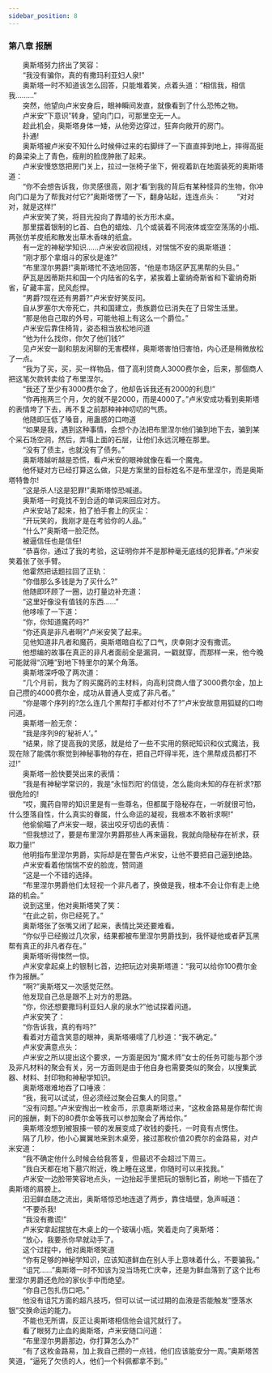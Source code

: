 ```yaml
---
sidebar_position: 8
---
```

### 第八章  报酬  


　　奥斯塔努力挤出了笑容：  
　　“我没有骗你，真的有撒玛利亚妇人泉!”  
　　奥斯塔一时不知道该怎么回答，只能堆着笑，点着头道：“相信我，相信我………”  
　　突然，他望向卢米安身后，眼神瞬间发直，就像看到了什么恐怖之物。  
　　卢米安“下意识”转身，望向门口，可那里空无一人。  
　　趁此机会，奥斯塔身体一矮，从他旁边穿过，狂奔向敞开的房门。  
　　扑通!  
　　奥斯塔被卢米安不知什么时候伸过来的右脚绊了一下直直摔到地上，摔得高挺的鼻梁染上了青色，瘦削的脸庞肿胀了起来。  
　　卢米安慢悠悠把房门关上，拉过一张椅子坐下，俯视着趴在地面装死的奥斯塔道：  
　　“你不会想告诉我，你灵感很高，刚才‘看’到我的背后有某种怪异的生物，你冲向门口是为了帮我对付它?”奥斯塔愣了一下，翻身站起，连连点头： 　　“对对对，就是这样!”  
　　卢米安笑了笑，将目光投向了靠墙的长方形木桌。  
　　那里摆着银制的匕首、白色的蜡烛、几个或装着不同液体或空空荡荡的小瓶、两张仿羊皮纸和散发出草木香味的纸盒。  
　　有一定的神秘学知识……卢米安收回视线，对惴惴不安的奥斯塔道：  
　　“刚才那个拿烟斗的家伙是谁?”  
　　“布里涅尔男爵!”奥斯塔忙不迭地回答，“他是市场区萨瓦黑帮的头目。”  
　　萨瓦是因蒂斯共和国一个内陆省的名字，紧挨着上霍纳奇斯省和下霍纳奇斯省，矿藏丰富，民风彪悍。  
　　“男爵?现在还有男爵?”卢米安好笑反问。  
　　自从罗塞尔大帝死亡，共和国建立，贵族爵位已消失在了日常生活里。  
　　“那是他自己取的外号，可能他祖上有这么一个爵位。”  
　　卢米安后靠住椅背，姿态相当放松地问道  
　　“他为什么找你，你欠了他们钱?”  
　　见卢米安一副和朋友闲聊的无害模样，奥斯塔害怕归害怕，内心还是稍微放松了一点。  
　　“我为了买，买，买一样物品，借了高利贷商人3000费尔金，后来，那個商人把这笔欠款转卖给了布里涅尔。  
　　“我还了至少有3000费尔金了，他却告诉我还有2000的利息!”  
　　“你再拖两三个月，欠的就不是2000，而是4000了。”卢米安成功看到奥斯塔的表情垮了下去，再不复之前那种神神叨叨的气质。  
　　他随即压低了嗓音，用蛊惑的口吻道  
　　“如果是我，遇到这种事情，会想个办法把布里涅尔他们骗到地下去，骗到某个采石场空洞，然后，弄塌上面的石层，让他们永远沉睡在那里。  
　　“没有了债主，也就没有了债务。”  
　　奥斯塔越听越是恐慌，看卢米安的眼神就像在看一个魔鬼。  
　　他怀疑对方已经打算这么做，只是方案里的目标姓名不是布里涅尔，而是奥斯塔特鲁尔!  
　　“这是杀人!这是犯罪!”奥斯塔惊恐喊道。  
　　奥斯塔一时竟找不到合适的单词来回应对方。  
　　卢米安站了起来，拍了拍手套上的灰尘：  
　　“开玩笑的，我刚才是在考验你的人品。”  
　　“什么?”奥斯塔一脸茫然。  
　　被逼信任也是信任!  
　　“恭喜你，通过了我的考验，这证明你并不是那种毫无底线的犯罪者。”卢米安笑着张了张手臂。  
　　他霍然把话题拉回了正轨：  
　　“你借那么多钱是为了买什么?”  
　　他随即环顾了一圈，边打量边补充道：  
　　“这里好像没有值钱的东西……”  
　　他哆嗦了一下道：  
　　“你，你知道魔药吗?”  
　　“你还真是非凡者啊?”卢米安笑了起来。  
　　见他知道非凡者和魔药，奥斯塔暗自松了口气，庆幸刚才没有撒谎。  
　　他想编的故事在真正的非凡者面前全是漏洞，一戳就穿，而那样一来，他今晚可能就得“沉睡”到地下特里尔的某个角落。  
　　奥斯塔深呼吸了两次道：  
　　“几个月前，我为了购买魔药的主材料，向高利贷商人借了3000费尔金，加上自己攒的4000费尔金，成功从普通人变成了非凡者。”  
　　“你是哪个序列的?怎么连几个黑帮打手都对付不了?”卢米安故意用狐疑的口吻问道。  
　　奥斯塔一脸无奈：  
　　“我是序列9的‘秘祈人’。”  
　　“结果，除了提高我的灵感，就是给了一些不实用的祭祀知识和仪式魔法，我现在除了能偶尔察觉到神秘事物的存在，把自己吓得半死，连个黑帮成员都打不过!”  
　　奥斯塔一脸快要哭出来的表情：  
　　“我是有神秘学常识的，我是“永恒烈阳’的信徒，怎么能向未知的存在祈求?那很危险的!  
　　“哎，魔药自带的知识里是有一些尊名，但都属于隐秘存在，一听就很可怕，什么堕落自性，什么真实的眷属，什么命运的凝视，我根本不敢祈求啊!”  
　　他偷偷瞄了卢米安一眼，装出咬牙切齿的表情：  
　　“但我想过了，要是布里涅尔男爵那些人再来逼我，我就向隐秘存在祈求，获取力量!”  
　　他明指布里涅尔男爵，实际却是在警告卢米安，让他不要把自己逼到绝路。  
　　卢米安看着他惴惴不安的脸庞，赞同道  
　　“这是一个不错的选择。  
　　“布里涅尔男爵他们太轻视一个非凡者了，换做是我，根本不会让你有走上绝路的机会。”  
　　说到这里，他对奥斯塔笑了笑：  
　　“在此之前，你已经死了。”  
　　奥斯塔张了张嘴又闭了起来，表情比哭还要难看。  
　　“你似乎已经搬过几次家，结果都被布里涅尔男爵找到，我怀疑他或者萨瓦黑帮有真正的非凡者存在。”  
　　奥斯塔听得悚然一惊。  
　　卢米安拿起桌上的银制匕首，边把玩边对奥斯塔道：“我可以给你100费尔金作为报酬。”  
　　“啊?”奥斯塔又一次感觉茫然。  
　　他发现自己总是跟不上对方的思路。  
　　“你，你还想要撒玛利亚妇人泉的泉水?”他试探着问道。  
　　卢米安笑了：  
　　“你告诉我，真的有吗?”  
　　看着对方蕴含笑意的眼神，奥斯塔嗫嚅了几秒道：“我不确定。”  
　　卢米安满意点头：  
　　卢米安之所以提出这个要求，一方面是因为“魔术师”女士的任务可能与那个涉及非凡材料的聚会有关，另一方面则是由于他自身也需要类似的聚会，以搜集武器、材料、封印物和神秘学知识。  
　　奥斯塔艰难地吞了口唾液：  
　　“我，我可以试试，但必须经过聚会召集人的同意。”  
　　“没有问题。”卢米安掏出一枚金币，示意奥斯塔过来，“这枚金路易是你帮忙询问的报酬，剩下的80费尔金等我可以参加聚会了再给你。”  
　　奥斯塔没想到被狠揍一顿的发展变成了收钱的委托，一时竟有点愣住。  
　　隔了几秒，他小心翼翼地来到木桌旁，接过那枚价值20费尔的金路易，对卢米安道：  
　　“我不确定他什么时候会给我答复，但最迟不会超过下周三。  
　　“我白天都在地下墓穴附近，晚上睡在这里，你随时可以来找我。”  
　　卢米安一边脸带笑容地点头，一边抬起手里把玩的银制匕首，刷地一下插在了奥斯塔的肩膀上。  
　　汩汩鲜血随之流出，奥斯塔惊恐地连退了两步，靠住墙壁，急声喊道：  
　　“不要杀我!  
　　“我没有撒谎!”  
　　卢米安拿起摆放在木桌上的一个玻璃小瓶，笑着走向了奥斯塔：  
　　“放心，我要杀你早就动手了。  
　　这个过程中，他对奥斯塔笑道  
　　“你有足够的神秘学知识，应该知道鲜血在别人手上意味着什么，不要骗我。”  
　　“诅咒……”奥斯塔一时不知该为没当场死亡庆幸，还是为鲜血落到了这个比布里涅尔男爵还危险的家伙手中而绝望。  
　　“你自己包扎伤口吧。”  
　　他没有诅咒方面的超凡技巧，但可以试一试过期的血液是否能触发“堕落水银”交换命运的能力。  
　　不能也无所谓，反正让奥斯塔相信他会诅咒就行了。  
　　看了眼努力止血的奥斯塔，卢米安随口问道：  
　　“布里涅尔男爵那边，你打算怎么办?”  
　　“有了这枚金路易，加上我自己攒的一点钱，他们应该能安分一周。”奥斯塔苦笑道，“逼死了欠债的人，他们一个科佩都拿不到。”  
